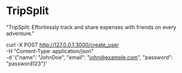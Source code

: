 # TripSplit
"TripSplit: Effortlessly track and share expenses with friends on every adventure."

curl -X POST http://127.0.0.1:3000/create_user \
     -H "Content-Type: application/json" \
     -d '{"name": "JohnDoe", "email": "john@example.com", "password": "password123"}'
